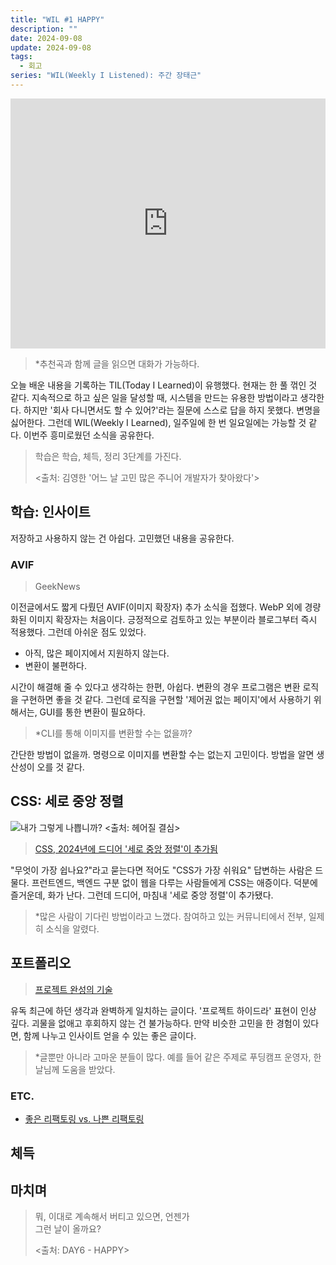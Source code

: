 ```yaml
---
title: "WIL #1 HAPPY"
description: ""
date: 2024-09-08
update: 2024-09-08
tags:
  - 회고
series: "WIL(Weekly I Listened): 주간 장태근"
---
```


<iframe width="100%" height="400" src="https://www.youtube.com/embed/2dFwndi4ung?si=O0mRNEkHlrHHjmEM" title="YouTube video player" frameborder="0" allow="accelerometer; autoplay; clipboard-write; encrypted-media; gyroscope; picture-in-picture; web-share" referrerpolicy="strict-origin-when-cross-origin" allowfullscreen></iframe>

> *추천곡과 함께 글을 읽으면 대화가 가능하다.

오늘 배운 내용을 기록하는 TIL(Today I Learned)이 유행했다. 현재는 한 풀 꺾인 것 같다. 지속적으로 하고 싶은 일을
달성할 때, 시스템을 만드는 유용한 방법이라고 생각한다. 하지만 '회사 다니면서도 할 수 있어?'라는 질문에 스스로 답을 하지 못했다.
변명을 싫어한다. 그런데 WIL(Weekly I Learned), 일주일에 한 번 일요일에는 가능할 것 같다. 이번주 흥미로웠던 소식을 공유한다.

> 학습은 학습, 체득, 정리 3단계를 가진다.
>
> <출처: 김영한 '어느 날 고민 많은 주니어 개발자가 찾아왔다'>

## 학습: 인사이트

저장하고 사용하지 않는 건 아쉽다. 고민했던 내용을 공유한다.

### AVIF

> GeekNews

이전글에서도 짧게 다뤘던 AVIF(이미지 확장자) 추가 소식을 접했다. WebP 외에 경량화된 이미지 확장자는 처음이다.
긍정적으로 검토하고 있는 부분이라 블로그부터 즉시 적용했다. 그런데 아쉬운 점도 있었다.

- 아직, 많은 페이지에서 지원하지 않는다.
- 변환이 불편하다.

시간이 해결해 줄 수 있다고 생각하는 한편, 아쉽다. 변환의 경우 프로그램은 변환 로직을 구현하면 좋을 것 같다.
그런데 로직을 구현할 '제어권 없는 페이지'에서 사용하기 위해서는, GUI를 통한 변환이 필요하다.

> *CLI를 통해 이미지를 변환할 수는 없을까?

간단한 방법이 없을까. 명령으로 이미지를 변환할 수는 없는지 고민이다. 방법을 알면 생산성이 오를 것 같다.

## CSS: 세로 중앙 정렬

![내가 그렇게 나쁩니까? <출처: 헤어질 결심>](decision-to-leave.avif)

> [CSS, 2024년에 드디어 '세로 중앙 정렬'이 추가됨](https://news.hada.io/topic?id=16586&utm_source=discord&utm_medium=bot&utm_campaign=2285)

"무엇이 가장 쉽나요?"라고 묻는다면 적어도 "CSS가 가장 쉬워요" 답변하는 사람은 드물다.
프런트엔드, 백엔드 구분 없이 웹을 다루는 사람들에게 CSS는 애증이다. 덕분에 즐거운데, 화가 난다.
그런데 드디어, 마침내 '세로 중앙 정렬'이 추가됐다.

> *많은 사람이 기다린 방법이라고 느꼈다. 참여하고 있는 커뮤니티에서 전부, 일제히 소식을 알렸다.

## 포트폴리오

> [프로젝트 완성의 기술](https://news.hada.io/topic?id=16587&utm_source=discord&utm_medium=bot&utm_campaign=2285)

유독 최근에 하던 생각과 완벽하게 일치하는 글이다. '프로젝트 하이드라' 표현이 인상 깊다. 괴물을 없애고 후회하지 않는 건 불가능하다.
만약 비슷한 고민을 한 경험이 있다면, 함께 나누고 인사이트 얻을 수 있는 좋은 글이다.

> *글뿐만 아니라 고마운 분들이 많다. 예를 들어 같은 주제로 푸딩캠프 운영자, 한날님께 도움을 받았다.

### ETC.

- [좋은 리팩토링 vs. 나쁜 리팩토링](https://news.hada.io/topic?id=16575&utm_source=discord&utm_medium=bot&utm_campaign=2285)

## 체득

## 마치며

> 뭐, 이대로 계속해서 버티고 있으면, 언젠가 <br>
> 그런 날이 올까요?
>
> <출처: DAY6 - HAPPY> 
